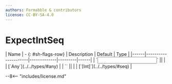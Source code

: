 ```yaml
---
authors: Formabble & contributors
license: CC-BY-SA-4.0
---
```



# ExpectIntSeq

<div class="sh-parameters" markdown="1">
| Name | - {: #sh-flags-row} | Description | Default | Type |
|------|---------------------|-------------|---------|------|
| `<input>` || | | [`Any`](../../types/#any) |
| `<output>` || | | [`[Int]`](../../types/#seq) |

</div>



--8<-- "includes/license.md"

